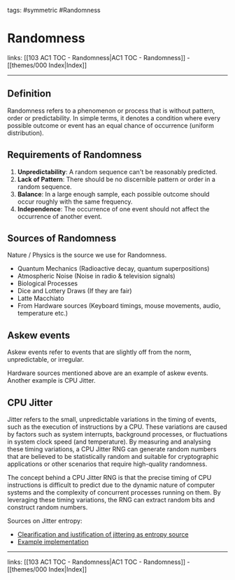 tags: #symmetric #Randomness 

# Randomness

links: [[103 AC1 TOC - Randomness|AC1 TOC - Randomness]] - [[themes/000 Index|Index]]

---

## Definition

Randomness refers to a phenomenon or process that is without pattern, order or predictability. In simple terms, it denotes a condition where every possible outcome or event has an equal chance of occurrence (uniform distribution).

## Requirements of Randomness

1. **Unpredictability**: A random sequence can't be reasonably predicted.
2. **Lack of Pattern**: There should be no discernible pattern or order in a random sequence.
3. **Balance**: In a large enough sample, each possible outcome should occur roughly with the same frequency.
4. **Independence**: The occurrence of one event should not affect the occurrence of another event.

## Sources of Randomness

Nature / Physics is the source we use for Randomness.

- Quantum Mechanics (Radioactive decay, quantum superpositions)
- Atmospheric Noise (Noise in radio & television signals)
- Biological Processes
- Dice and Lottery Draws (If they are fair)
- Latte Macchiato
- From Hardware sources (Keyboard timings, mouse movements, audio, temperature etc.)

## Askew events

Askew events refer to events that are slightly off from the norm, unpredictable, or irregular.

Hardware sources mentioned above are an example of askew events. Another example is CPU Jitter.

## CPU Jitter

Jitter refers to the small, unpredictable variations in the timing of events, such as the execution of instructions by a CPU. These variations are caused by factors such as system interrupts, background processes, or fluctuations in system clock speed (and temperature). By measuring and analysing these timing variations, a CPU Jitter RNG can generate random numbers that are believed to be statistically random and suitable for cryptographic applications or other scenarios that require high-quality randomness.

The concept behind a CPU Jitter RNG is that the precise timing of CPU instructions is difficult to predict due to the dynamic nature of computer systems and the complexity of concurrent processes running on them. By leveraging these timing variations, the RNG can extract random bits and construct random numbers.

Sources on Jitter entropy:

- [Clearification and justification of jittering as entropy source](http://www.chronox.de/jent.html)
- [Example implementation](https://github.com/smuellerDD/jitterentropy-library)

---
links: [[103 AC1 TOC - Randomness|AC1 TOC - Randomness]] - [[themes/000 Index|Index]]
